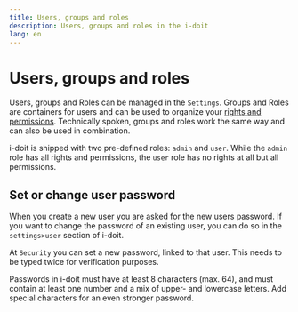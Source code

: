 ```yaml
---
title: Users, groups and roles
description: Users, groups and roles in the i-doit
lang: en
---
```


# Users, groups and roles

Users, groups and Roles can be managed in the `Settings`. Groups and Roles are containers for users and can be used to organize your [rights and permissions](rights-and-permissions.md). Technically spoken, groups and roles work the same way and can also be used in combination.

i-doit is shipped with two pre-defined roles: `admin` and `user`. While the `admin` role has all rights and permissions, the `user` role has no rights at all but all permissions.

## Set or change user password

When you create a new user you are asked for the new users password. If you want to change the password of an existing user, you can do so in the `settings>user` section of i-doit.

At `Security` you can set a new password, linked to that user. This needs to be typed twice for verification purposes. 

Passwords in i-doit must have at least 8 characters (max. 64), and must contain at least one number and a mix of upper- and lowercase letters. Add special characters for an even stronger password.
